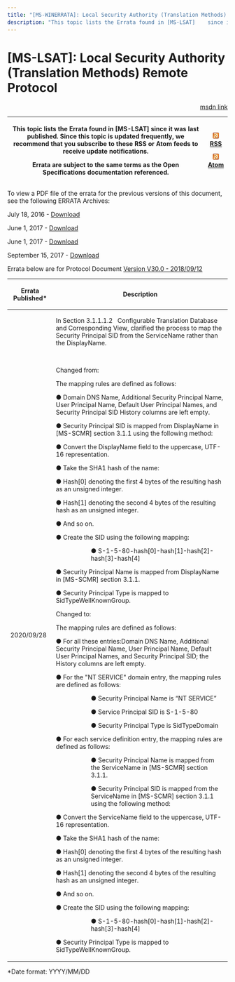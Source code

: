 ```yaml
---
title: "[MS-WINERRATA]: Local Security Authority (Translation Methods) Remote Protocol"
description: "This topic lists the Errata found in [MS-LSAT]    since it was last published. Since this topic is updated frequently, we    recommend that you"
---
```


# [MS-LSAT]: Local Security Authority (Translation Methods) Remote Protocol

<p align="right"><a href="https://msdn.microsoft.com/en-us/library/6bfab471-782b-4579-834c-c44ab85cd8a4">msdn link</a></p>
<p> </p>

<table>
 <thead>
  <tr>
   <th>
   <p>This topic lists the Errata found in [MS-LSAT]
   since it was last published. Since this topic is updated frequently, we
   recommend that you subscribe to these RSS or Atom feeds to receive update
   notifications.</p>
   <p>Errata are subject to the same terms as the
   Open Specifications documentation referenced.</p>
   </th>
   <th>
   <p><img id="Picture 242" src="MS-WINERRATA_files/image001.png"><span><a href="http://blogs.msdn.com/b/protocol_content_errata/rss.aspx">RSS</a></span>
   </p>
   <p><img id="Picture 238" src="MS-WINERRATA_files/image001.png"><span><a href="http://blogs.msdn.com/b/protocol_content_errata/atom.aspx">Atom</a></span>
   </p>
   <p> </p>
   </th>
  </tr>
 </thead>
</table>

<p>To view a PDF file of the errata for the previous versions
of this document, see the following ERRATA Archives:</p>

<p>July 18, 2016 - <span><a href="http://go.microsoft.com/fwlink/?LinkId=822549">Download</a></span></p>

<p>June 1, 2017 - <span><a href="https://winprotocoldoc.blob.core.windows.net/productionwindowsarchives/MS-WINERRATA/%5bMS-WINERRATA%5d-170601.pdf">Download</a></span></p>

<p>June 1, 2017 - <span><a href="https://winprotocoldoc.blob.core.windows.net/productionwindowsarchives/MS-WINERRATA/%5bMS-WINERRATA%5d-170601.pdf">Download</a></span></p>

<p>September 15, 2017 - <span><a href="https://winprotocoldoc.blob.core.windows.net/productionwindowsarchives/MS-WINERRATA/%5bMS-WINERRATA%5d-170915.pdf">Download</a></span></p>

<p>Errata below are for Protocol Document <span><a href="https://docs.microsoft.com/en-us/openspecs/windows_protocols/ms-lsat/1ba21e6f-d8a9-462c-9153-4375f2020894">Version
V30.0 - 2018/09/12</a></span></p>

<table><thead>
  <tr>
   <th>
   <p>Errata Published*</p>
   </th>
   <th>
   <p>Description</p>
   </th>
  </tr>
 </thead><tbody><tr>
  <td>
  <p>2020/09/28</p>
  </td>
  <td>
  <p>In Section 3.1.1.1.2   Configurable Translation
  Database and Corresponding View, clarified the process to map the Security
  Principal SID from the ServiceName rather than the DisplayName.&#8203;</p>
  <p>&#8203;</p>
  <p>Changed from: &#8203;</p>
  <p> </p>
  <p>The mapping rules are defined as follows:</p>
  <p> </p>
  <p>&#9679; Domain DNS Name, Additional Security Principal
  Name, User Principal Name, Default User Principal Names, and Security
  Principal SID History columns are left empty.</p>
  <p>&#9679; Security Principal SID is mapped from
  DisplayName in [MS-SCMR] section 3.1.1 using the following method:</p>
  <p>&#9679; Convert the DisplayName field to the
  uppercase, UTF-16 representation.</p>
  <p>&#9679; Take the SHA1 hash of the name:</p>
  <p>&#9679; Hash[0] denoting the first 4 bytes of the
  resulting hash as an unsigned integer.</p>
  <p>&#9679; Hash[1] denoting the second 4 bytes of the
  resulting hash as an unsigned integer.</p>
  <p>&#9679; And so on.</p>
  <p>&#9679; Create the SID using the following mapping:</p>
  <dl>
<dd>
<dl>
<dd>
<p>&#9679;
  S-1-5-80-hash[0]-hash[1]-hash[2]-hash[3]-hash[4]</p>
</dd></dl></dd></dl>
  <p>&#9679; Security Principal Name is mapped from
  DisplayName in [MS-SCMR] section 3.1.1.</p>
  <p>&#9679; Security Principal Type is mapped to
  SidTypeWellKnownGroup.</p>
  <p> </p>
  <p>Changed to: &#8203;</p>
  <p> </p>
  <p>The mapping rules are defined as follows:</p>
  <p>&#9679; For all these entries:Domain DNS Name,
  Additional Security Principal Name, User Principal Name, Default User
  Principal Names, and Security Principal SID; the History columns are left
  empty.</p>
  <p>&#9679; For the &quot;NT SERVICE&quot; domain entry,
  the mapping rules are defined as follows:</p>
  <dl>
<dd>
<dl>
<dd>
<p>&#9679; Security Principal
  Name is “NT SERVICE”</p>
</dd>
<dd>
<p>&#9679; Service Principal SID
  is S-1-5-80</p>
</dd>
<dd>
<p>&#9679; Security Principal
  Type is SidTypeDomain</p>
</dd></dl></dd></dl>
  
  
  <p>&#9679; For each service definition entry, the mapping
  rules are defined as follows:</p>
  <dl>
<dd>
<dl>
<dd>
<p>&#9679; Security Principal
  Name is mapped from the ServiceName in [MS-SCMR] section 3.1.1.</p>
</dd>
<dd>
<p>&#9679; Security Principal
  SID is mapped from the ServiceName in [MS-SCMR] section 3.1.1 using the
  following method:</p>
</dd></dl></dd></dl>
  
  <p>&#9679; Convert the ServiceName field to the
  uppercase, UTF-16 representation.</p>
  <p>&#9679; Take the SHA1 hash of the name:</p>
  <p>&#9679; Hash[0] denoting the first 4 bytes of the
  resulting hash as an unsigned integer.</p>
  <p>&#9679; Hash[1] denoting the second 4 bytes of the
  resulting hash as an unsigned integer.</p>
  <p>&#9679; And so on.</p>
  <p>&#9679; Create the SID using the following mapping:</p>
  <dl>
<dd>
<dl>
<dd>
<p>&#9679;
  S-1-5-80-hash[0]-hash[1]-hash[2]-hash[3]-hash[4]</p>
</dd></dl></dd></dl>
  <p>&#9679; Security Principal Type is mapped to
  SidTypeWellKnownGroup.</p>
  </td>
 </tr></tbody></table>

<p>*Date format: YYYY/MM/DD</p>


                